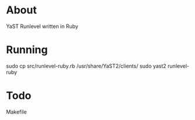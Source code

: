 About
=====
YaST Runlevel written in Ruby

Running
=======
sudo cp src/runlevel-ruby.rb /usr/share/YaST2/clients/
sudo yast2 runlevel-ruby

Todo
====
Makefile
